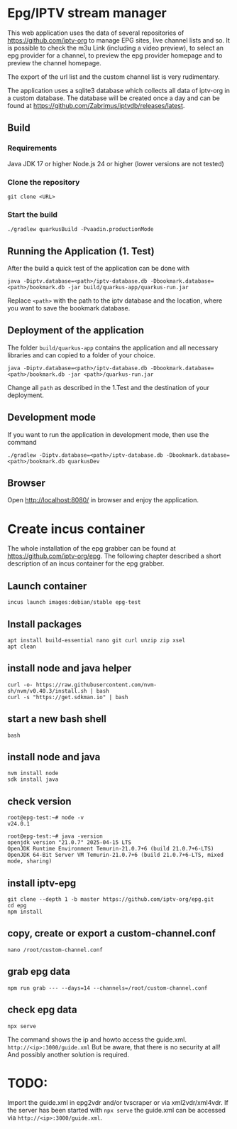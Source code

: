 # Epg/IPTV stream manager 

This web application uses the data of several repositories of https://github.com/iptv-org to manage EPG sites, live channel lists and so.
It is possible to check the m3u Link (including a video preview), to select an epg provider for a channel, to preview the epg provider homepage and to preview the channel homepage.

The export of the url list and the custom channel list is very rudimentary.

The application uses a sqlite3 database which collects all data of iptv-org in a custom database.
The database will be created once a day and can be found at https://github.com/Zabrimus/iptvdb/releases/latest.

## Build
### Requirements
Java JDK 17 or higher
Node.js 24 or higher (lower versions are not tested)

### Clone the repository
```
git clone <URL>
```

### Start the build
```
./gradlew quarkusBuild -Pvaadin.productionMode
```

## Running the Application (1. Test)
After the build a quick test of the application can be done with
```
java -Diptv.database=<path>/iptv-database.db -Dbookmark.database=<path>/bookmark.db -jar build/quarkus-app/quarkus-run.jar
```
Replace `<path>` with the path to the iptv database and the location, where you want to save the bookmark database.


## Deployment of the application
The folder `build/quarkus-app` contains the application and all necessary libraries and can copied to a folder of your choice.
```
java -Diptv.database=<path>/iptv-database.db -Dbookmark.database=<path>/bookmark.db -jar <path>/quarkus-run.jar
```
Change all `path` as described in the 1.Test and the destination of your deployment. 

## Development mode
If you want to run the application in development mode, then use the command
```
./gradlew -Diptv.database=<path>/iptv-database.db -Dbookmark.database=<path>/bookmark.db quarkusDev
```

## Browser
Open [http://localhost:8080/](http://localhost:8080/) in browser and enjoy the application.



# Create incus container
The whole installation of the epg grabber can be found at https://github.com/iptv-org/epg. The following chapter described a short description of an incus container for the epg grabber. 

## Launch container
```incus launch images:debian/stable epg-test``` 

## Install packages
```
apt install build-essential nano git curl unzip zip xsel
apt clean
```

## install node and java helper
```
curl -o- https://raw.githubusercontent.com/nvm-sh/nvm/v0.40.3/install.sh | bash
curl -s "https://get.sdkman.io" | bash
```

## start a new bash shell
```
bash
```

## install node and java
```
nvm install node
sdk install java
```

## check version
```
root@epg-test:~# node -v
v24.0.1

root@epg-test:~# java -version
openjdk version "21.0.7" 2025-04-15 LTS
OpenJDK Runtime Environment Temurin-21.0.7+6 (build 21.0.7+6-LTS)
OpenJDK 64-Bit Server VM Temurin-21.0.7+6 (build 21.0.7+6-LTS, mixed mode, sharing)
```

## install iptv-epg
```
git clone --depth 1 -b master https://github.com/iptv-org/epg.git
cd epg
npm install
```

## copy, create or export a custom-channel.conf
```
nano /root/custom-channel.conf
```

## grab epg data
```
npm run grab --- --days=14 --channels=/root/custom-channel.conf
```

## check epg data
```
npx serve 
```
The command shows the ip and howto access the guide.xml.
`http://<ip>:3000/guide.xml`
But be aware, that there is no security at all! And possibly another solution is required.

# TODO:
Import the guide.xml in epg2vdr and/or tvscraper or via xml2vdr/xml4vdr.
If the server has been started with `npx serve` the guide.xml can be accessed via `http://<ip>:3000/guide.xml`.  


